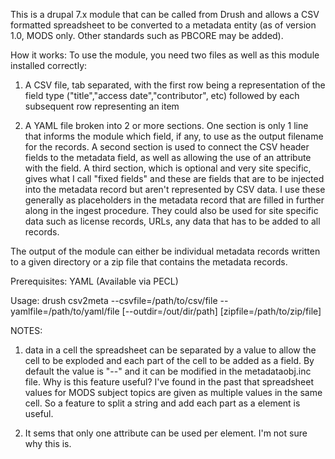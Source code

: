 This is a drupal 7.x module that can be called from Drush and allows a CSV formatted
spreadsheet to be converted to a metadata entity (as of version 1.0, MODS only.
Other standards such as PBCORE may be added).


How it works:
To use the module, you need two files as well as this module installed correctly:

1) A CSV file, tab separated, with the first row being a representation of the field type
   ("title","access date","contributor", etc) followed by each subsequent row representing
   an item

2) A YAML file broken into 2 or more sections. One section is only 1 line that informs the
   module which field, if any, to use as the output filename for the records. A second
   section is used to connect the CSV header fields to the metadata field, as well as
   allowing the use of an attribute with the field. A third section, which is optional
   and very site specific, gives what I call "fixed fields" and these are fields that are
   to be injected into the metadata record but aren't represented by CSV data. I use these
   generally as placeholders in the metadata record that are filled in further along in
   the ingest procedure. They could also be used for site specific data such as license
   records, URLs, any data that has to be added to all records.

The output of the module can either be individual metadata records written to a given
directory or a zip file that contains the metadata records.

Prerequisites:
YAML (Available via PECL)


Usage:
drush csv2meta --csvfile=/path/to/csv/file --yamlfile=/path/to/yaml/file [--outdir=/out/dir/path] [zipfile=/path/to/zip/file]

NOTES:
1) data in a cell the spreadsheet can be separated by a value to allow the cell to be exploded and each part of the cell to be added as a field. By default the value is "--" and it can be modified in the metadataobj.inc file. Why is this feature useful? I've found in the past that spreadsheet values for MODS subject topics are given as multiple values in the same cell. So a feature to split a string and add each part as a element is useful.

2) It sems that only one attribute can be used per element. I'm not sure why this is.



